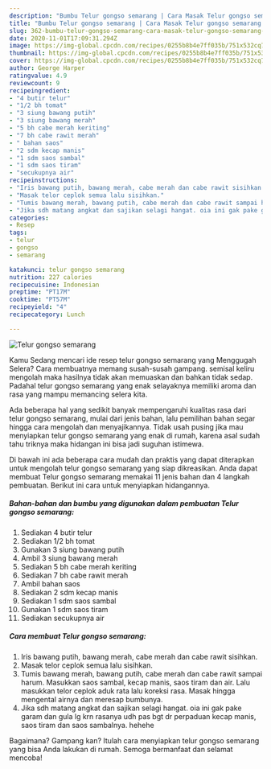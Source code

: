 ```yaml
---
description: "Bumbu Telur gongso semarang | Cara Masak Telur gongso semarang Yang Sedap"
title: "Bumbu Telur gongso semarang | Cara Masak Telur gongso semarang Yang Sedap"
slug: 362-bumbu-telur-gongso-semarang-cara-masak-telur-gongso-semarang-yang-sedap
date: 2020-11-01T17:09:31.294Z
image: https://img-global.cpcdn.com/recipes/0255b8b4e7ff035b/751x532cq70/telur-gongso-semarang-foto-resep-utama.jpg
thumbnail: https://img-global.cpcdn.com/recipes/0255b8b4e7ff035b/751x532cq70/telur-gongso-semarang-foto-resep-utama.jpg
cover: https://img-global.cpcdn.com/recipes/0255b8b4e7ff035b/751x532cq70/telur-gongso-semarang-foto-resep-utama.jpg
author: George Harper
ratingvalue: 4.9
reviewcount: 9
recipeingredient:
- "4 butir telur"
- "1/2 bh tomat"
- "3 siung bawang putih"
- "3 siung bawang merah"
- "5 bh cabe merah keriting"
- "7 bh cabe rawit merah"
- " bahan saos"
- "2 sdm kecap manis"
- "1 sdm saos sambal"
- "1 sdm saos tiram"
- "secukupnya air"
recipeinstructions:
- "Iris bawang putih, bawang merah, cabe merah dan cabe rawit sisihkan."
- "Masak telor ceplok semua lalu sisihkan."
- "Tumis bawang merah, bawang putih, cabe merah dan cabe rawit sampai harum. Masukkan saos sambal, kecap manis, saos tiram dan air. Lalu masukkan telor ceplok aduk rata lalu koreksi rasa. Masak hingga mengental airnya dan meresap bumbunya."
- "Jika sdh matang angkat dan sajikan selagi hangat. oia ini gak pake garam dan gula lg krn rasanya udh pas bgt dr perpaduan kecap manis, saos tiram dan saos sambalnya. hehehe"
categories:
- Resep
tags:
- telur
- gongso
- semarang

katakunci: telur gongso semarang 
nutrition: 227 calories
recipecuisine: Indonesian
preptime: "PT17M"
cooktime: "PT57M"
recipeyield: "4"
recipecategory: Lunch

---
```



![Telur gongso semarang](https://img-global.cpcdn.com/recipes/0255b8b4e7ff035b/751x532cq70/telur-gongso-semarang-foto-resep-utama.jpg)

Kamu Sedang mencari ide resep telur gongso semarang yang Menggugah Selera? Cara membuatnya memang susah-susah gampang. semisal keliru mengolah maka hasilnya tidak akan memuaskan dan bahkan tidak sedap. Padahal telur gongso semarang yang enak selayaknya memiliki aroma dan rasa yang mampu memancing selera kita.



Ada beberapa hal yang sedikit banyak mempengaruhi kualitas rasa dari telur gongso semarang, mulai dari jenis bahan, lalu pemilihan bahan segar hingga cara mengolah dan menyajikannya. Tidak usah pusing jika mau menyiapkan telur gongso semarang yang enak di rumah, karena asal sudah tahu triknya maka hidangan ini bisa jadi suguhan istimewa.


Di bawah ini ada beberapa cara mudah dan praktis yang dapat diterapkan untuk mengolah telur gongso semarang yang siap dikreasikan. Anda dapat membuat Telur gongso semarang memakai 11 jenis bahan dan 4 langkah pembuatan. Berikut ini cara untuk menyiapkan hidangannya.

<!--inarticleads1-->

##### Bahan-bahan dan bumbu yang digunakan dalam pembuatan Telur gongso semarang:

1. Sediakan 4 butir telur
1. Sediakan 1/2 bh tomat
1. Gunakan 3 siung bawang putih
1. Ambil 3 siung bawang merah
1. Sediakan 5 bh cabe merah keriting
1. Sediakan 7 bh cabe rawit merah
1. Ambil  bahan saos
1. Sediakan 2 sdm kecap manis
1. Sediakan 1 sdm saos sambal
1. Gunakan 1 sdm saos tiram
1. Sediakan secukupnya air




<!--inarticleads2-->

##### Cara membuat Telur gongso semarang:

1. Iris bawang putih, bawang merah, cabe merah dan cabe rawit sisihkan.
1. Masak telor ceplok semua lalu sisihkan.
1. Tumis bawang merah, bawang putih, cabe merah dan cabe rawit sampai harum. Masukkan saos sambal, kecap manis, saos tiram dan air. Lalu masukkan telor ceplok aduk rata lalu koreksi rasa. Masak hingga mengental airnya dan meresap bumbunya.
1. Jika sdh matang angkat dan sajikan selagi hangat. oia ini gak pake garam dan gula lg krn rasanya udh pas bgt dr perpaduan kecap manis, saos tiram dan saos sambalnya. hehehe




Bagaimana? Gampang kan? Itulah cara menyiapkan telur gongso semarang yang bisa Anda lakukan di rumah. Semoga bermanfaat dan selamat mencoba!
